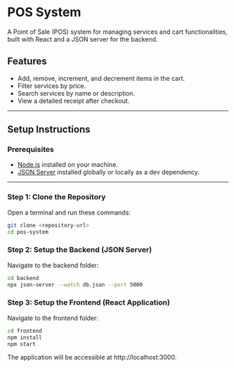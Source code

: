 # POS System

A Point of Sale (POS) system for managing services and cart functionalities, built with React and a JSON server for the backend.

## Features

- Add, remove, increment, and decrement items in the cart.
- Filter services by price.
- Search services by name or description.
- View a detailed receipt after checkout.

---

## Setup Instructions

### Prerequisites

- [Node.js](https://nodejs.org/) installed on your machine.
- [JSON Server](https://github.com/typicode/json-server) installed globally or locally as a dev dependency.

---

### Step 1: Clone the Repository

Open a terminal and run these commands:

```bash
git clone <repository-url>
cd pos-system

```
### Step 2: Setup the Backend (JSON Server)
Navigate to the backend folder:

```bash
cd backend
npx json-server --watch db.json --port 5000

```
### Step 3: Setup the Frontend (React Application)
Navigate to the frontend folder:

```bash
cd frontend
npm install
npm start
```
The application will be accessible at http://localhost:3000.
